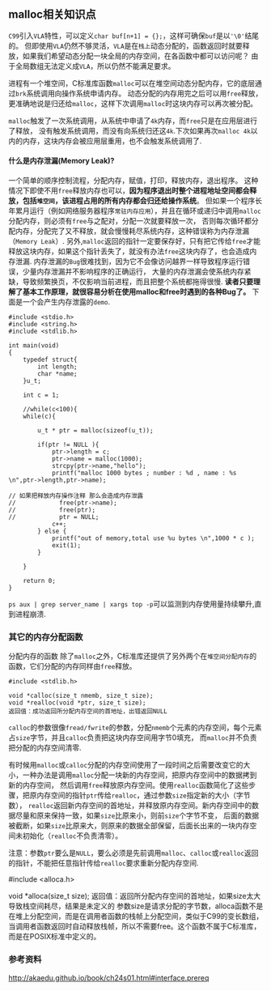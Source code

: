 ## malloc相关知识点

`C99`引入`VLA`特性，可以定义`char buf[n+1] = {};`，这样可确保`buf`是以`'\0'`结尾的。
但即使用`VLA`仍然不够灵活，`VLA`是在`栈上`动态分配的，函数返回时就要释放，如果我们希望动态分配一块全局的内存空间，在各函数中都可以访问呢？
由于全局数组无法定义成`VLA`，所以仍然不能满足要求。

进程有一个堆空间，C标准库函数`malloc`可以在堆空间动态分配内存，它的底层通过`brk`系统调用向操作系统申请内存。
动态分配的内存用完之后可以用`free`释放，更准确地说是归还给`malloc`，这样下次调用`malloc`时这块内存可以再次被分配。

`malloc`触发了一次系统调用，从系统中申请了`4k`内存，而`free`只是在应用层进行了释放，
没有触发系统调用，而没有向系统归还这`4k`.下次如果再次`malloc 4k`以内的内存，这块内存会被应用层重用，也不会触发系统调用了.

#### 什么是内存泄漏(Memory Leak)?
 
一个简单的顺序控制流程，分配内存，赋值，打印，释放内存，退出程序。
这种情况下即使不用`free`释放内存也可以，**因为程序退出时整个进程地址空间都会释放，包括`堆空间`，该进程占用的所有内存都会归还给操作系统**。
但如果一个程序长年累月运行（例如网络服务器程序`常驻内存应用`），并且在循环或递归中调用`malloc`分配内存，则必须有`free`与之配对，分配一次就要释放一次，
否则每次循环都分配内存，分配完了又不释放，就会慢慢耗尽系统内存，这种错误称为内存泄漏（`Memory Leak`）.
另外,`malloc`返回的指针一定要保存好，只有把它传给`free`才能释放这块内存，如果这个指针丢失了，就没有办法`free`这块内存了，也会造成内存泄漏.
内存泄漏的`Bug`很难找到，因为它不会像访问越界一样导致程序运行错误，少量内存泄漏并不影响程序的正确运行，
大量的内存泄漏会使系统内存紧缺，导致频繁换页，不仅影响当前进程，而且把整个系统都拖得很慢.
**读者只要理解了基本工作原理，就很容易分析在使用malloc和free时遇到的各种Bug了。**
下面是一个会产生内存泄露的`demo`.

    #include <stdio.h>
    #include <string.h>
    #include <stdlib.h>
    
    int main(void)
    {
        typedef struct{
            int length;
            char *name;
        }u_t;
    
        int c = 1;
    
        //while(c<100){
        while(c){
    
            u_t * ptr = malloc(sizeof(u_t));
    
            if(ptr != NULL ){
                ptr->length = c;
                ptr->name = malloc(1000);
                strcpy(ptr->name,"hello");
                printf("malloc 1000 bytes ; number : %d , name : %s \n",ptr->length,ptr->name);
    
    // 如果把释放内存操作注释 那么会造成内存泄露            
    //            free(ptr->name);
    //            free(ptr);
    //            ptr = NULL;
                c++;
            } else {
                printf("out of memory,total use %u bytes \n",1000 * c );
                exit(1);
            }
    
        }
    
        return 0;
    }


`ps aux | grep server_name | xargs top -p`可以监测到内存使用量持续攀升,直到进程崩溃. 

### 其它的内存分配函数

分配内存的函数
除了`malloc`之外，C标准库还提供了另外两个在`堆空间分配内存`的函数，它们分配的内存同样由`free`释放。

    #include <stdlib.h>
    
    void *calloc(size_t nmemb, size_t size);
    void *realloc(void *ptr, size_t size);
    返回值：成功返回所分配内存空间的首地址，出错返回NULL
    
`calloc`的参数很像`fread/fwrite`的参数，分配`nmemb`个元素的内存空间，每个元素占`size`字节，并且`calloc`负责把这块内存空间用字节0填充，
    而`malloc`并不负责把分配的内存空间清零.

有时候用`malloc`或`calloc`分配的内存空间使用了一段时间之后需要改变它的大小，一种办法是调用`malloc`分配一块新的内存空间，把原内存空间中的数据拷到新的内存空间，
然后调用`free`释放原内存空间。使用`realloc`函数简化了这些步骤，把原内存空间的指针`ptr`传给`realloc`，通过参数`size`指定新的大小（字节数），
`realloc`返回新内存空间的首地址，并释放原内存空间。新内存空间中的数据尽量和原来保持一致，如果`size`比原来小，则前`size`个字节不变，
后面的数据被截断，如果`size`比原来大，则原来的数据全部保留，后面长出来的一块内存空间未初始化（`realloc`不负责清零）。

注意：参数`ptr`要么是`NULL`，要么必须是先前调用`malloc`、`calloc`或`realloc`返回的指针，不能把任意指针传给`realloc`要求重新分配内存空间.

#include <alloca.h>

void *alloca(size_t size);
返回值：返回所分配内存空间的首地址，如果size太大导致栈空间耗尽，结果是未定义的
参数size是请求分配的字节数，alloca函数不是在堆上分配空间，而是在调用者函数的栈帧上分配空间，类似于C99的变长数组，当调用者函数返回时自动释放栈帧，所以不需要free。这个函数不属于C标准库，而是在POSIX标准中定义的。

### 参考资料

http://akaedu.github.io/book/ch24s01.html#interface.prereq